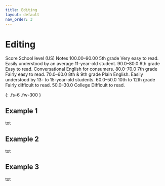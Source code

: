 ```yaml
---
title: Editing
layout: default
nav_order: 3
---
```

# Editing

<p>Score	School level (US)	Notes
100.00–90.00	5th grade	Very easy to read. Easily understood by an average 11-year-old student.
90.0–80.0	6th grade	Easy to read. Conversational English for consumers.
80.0–70.0	7th grade	Fairly easy to read.
70.0–60.0	8th & 9th grade	Plain English. Easily understood by 13- to 15-year-old students.
60.0–50.0	10th to 12th grade	Fairly difficult to read.
50.0–30.0	College	Difficult to read.</p>
{: .fs-6 .fw-300 }

## Example 1

txt

## Example 2

txt

## Example 3

txt